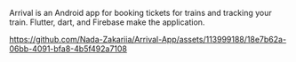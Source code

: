 Arrival is an Android app for booking tickets for trains and tracking your train.
Flutter, dart, and Firebase make the application.




https://github.com/Nada-Zakariia/Arrival-App/assets/113999188/18e7b62a-06bb-4091-bfa8-4b5f492a7108

